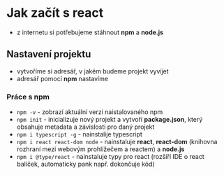 # Jak začít s react
- z internetu si potřebujeme stáhnout **npm** a **node.js**

## Nastavení projektu
- vytvoříme si adresář, v jakém budeme projekt vyvíjet
- adresář pomocí **npm** nastavíme

### Práce s npm
- `npm -v` - zobrazí aktuální verzi naistalovaného npm
- `npm init` - inicializuje nový projekt a vytvoří **package.json**, který obsahuje metadata a závislosti pro daný projekt
- `npm i typescript -g` - nainstalije typescript
- `npm i react react-dom node` - nainstaluje **react**, **react-dom** (knihovna rozhraní mezi webovým prohlížečem a reactem) a **node.js**
- `npm i @type/react` - nainstaluje typy pro react (rozšíří IDE o react balíček, automaticky pank např. dokončuje kód)
